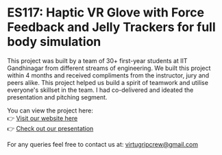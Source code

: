 # ES117: Haptic VR Glove with Force Feedback and Jelly Trackers for full body simulation

This project was built by a team of 30+ first-year students at IIT Gandhinagar from different streams of engineering. We built this project within 4 months and received compliments from the instructor, jury and peers alike. This project helped us build a spirit of teamwork and utilise everyone's skillset in the team. I had co-delivered and ideated the presentation and pitching segment.

You can view the project here:  
👉 [Visit our website here](https://akshit-codes.github.io/virtugrip-crew/)  
👉 [Check out our presentation](https://www.youtube.com/watch?v=MBY1AiwKADo)

For any queries feel free to contact us at: virtugripcrew@gmail.com 

